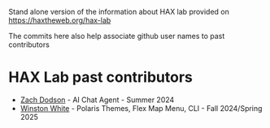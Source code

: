Stand alone version of the information about HAX lab provided on https://haxtheweb.org/hax-lab

The commits here also help associate github user names to past contributors

# HAX Lab past contributors

- [Zach Dodson](https://github.com/zdodson21) - AI Chat Agent - Summer 2024
- [Winston White](https://github.com/winstonwumbo) - Polaris Themes, Flex Map Menu, CLI - Fall 2024/Spring 2025
